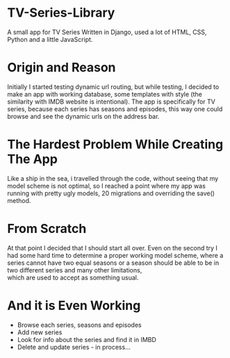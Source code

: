 # TV-Series-Library
A small app for TV Series
Written in Django, used a lot of HTML, CSS, Python and a little JavaScript.

# Origin and Reason
Initially I started testing dynamic url routing, but while testing, I decided to make an app with working database, some templates with style (the similarity with IMDB website is intentional). The app is specifically for TV series, because each series has seasons and episodes, this way one could browse and see the dynamic urls on the address bar. 

# The Hardest Problem While Creating The App
Like a ship in the sea, i travelled through the code, without seeing that my model scheme is not optimal, so I reached a point where my app was running with pretty ugly models, 20 migrations and overriding the save() method.  

# From Scratch
At that point I decided that I should start all over. Even on the second try I had some hard time to determine a proper working model scheme, where a series cannot have two equal seasons or a season should be able to be in two different series and many other limitations,   
which are used to accept as something usual. 

# And it is Even Working
- Browse each series, seasons and episodes
- Add new series
- Look for info about the series and find it in IMBD
- Delete and update series - in process...
